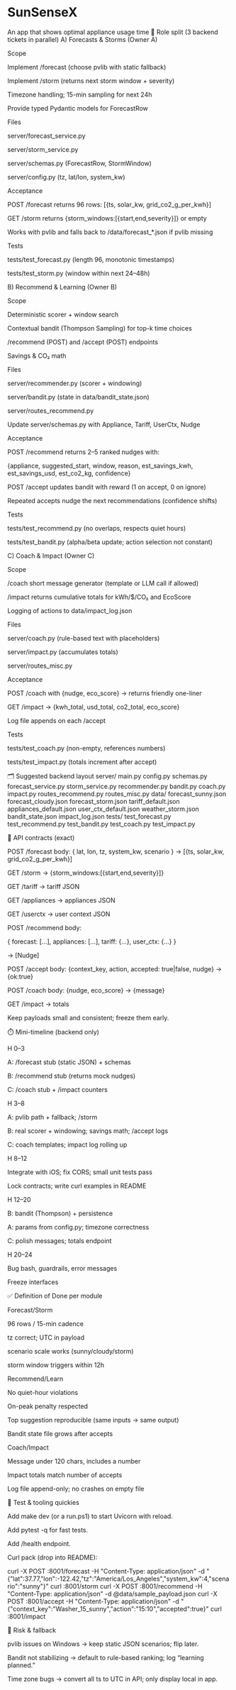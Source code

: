 # SunSenseX
An app that shows optimal appliance usage time
👥 Role split (3 backend tickets in parallel)
A) Forecasts & Storms (Owner A)

Scope

Implement /forecast (choose pvlib with static fallback)

Implement /storm (returns next storm window + severity)

Timezone handling; 15-min sampling for next 24h

Provide typed Pydantic models for ForecastRow

Files

server/forecast_service.py

server/storm_service.py

server/schemas.py (ForecastRow, StormWindow)

server/config.py (tz, lat/lon, system_kw)

Acceptance

POST /forecast returns 96 rows: [{ts, solar_kw, grid_co2_g_per_kwh}]

GET /storm returns {storm_windows:[{start,end,severity}]} or empty

Works with pvlib and falls back to /data/forecast_*.json if pvlib missing

Tests

tests/test_forecast.py (length 96, monotonic timestamps)

tests/test_storm.py (window within next 24–48h)

B) Recommend & Learning (Owner B)

Scope

Deterministic scorer + window search

Contextual bandit (Thompson Sampling) for top-k time choices

/recommend (POST) and /accept (POST) endpoints

Savings & CO₂ math

Files

server/recommender.py (scorer + windowing)

server/bandit.py (state in data/bandit_state.json)

server/routes_recommend.py

Update server/schemas.py with Appliance, Tariff, UserCtx, Nudge

Acceptance

POST /recommend returns 2–5 ranked nudges with:

{appliance, suggested_start, window, reason,
 est_savings_kwh, est_savings_usd, est_co2_kg, confidence}


POST /accept updates bandit with reward (1 on accept, 0 on ignore)

Repeated accepts nudge the next recommendations (confidence shifts)

Tests

tests/test_recommend.py (no overlaps, respects quiet hours)

tests/test_bandit.py (alpha/beta update; action selection not constant)

C) Coach & Impact (Owner C)

Scope

/coach short message generator (template or LLM call if allowed)

/impact returns cumulative totals for kWh/$/CO₂ and EcoScore

Logging of actions to data/impact_log.json

Files

server/coach.py (rule-based text with placeholders)

server/impact.py (accumulates totals)

server/routes_misc.py

Acceptance

POST /coach with {nudge, eco_score} → returns friendly one-liner

GET /impact → {kwh_total, usd_total, co2_total, eco_score}

Log file appends on each /accept

Tests

tests/test_coach.py (non-empty, references numbers)

tests/test_impact.py (totals increment after accept)

🗂️ Suggested backend layout
server/
  main.py
  config.py
  schemas.py
  forecast_service.py
  storm_service.py
  recommender.py
  bandit.py
  coach.py
  impact.py
  routes_recommend.py
  routes_misc.py
data/
  forecast_sunny.json
  forecast_cloudy.json
  forecast_storm.json
  tariff_default.json
  appliances_default.json
  user_ctx_default.json
  weather_storm.json
  bandit_state.json
  impact_log.json
tests/
  test_forecast.py
  test_recommend.py
  test_bandit.py
  test_coach.py
  test_impact.py

🔌 API contracts (exact)

POST /forecast body: { lat, lon, tz, system_kw, scenario } → [{ts, solar_kw, grid_co2_g_per_kwh}]

GET /storm → {storm_windows:[{start,end,severity}]}

GET /tariff → tariff JSON

GET /appliances → appliances JSON

GET /userctx → user context JSON

POST /recommend body:

{ forecast: [...], appliances: [...], tariff: {...}, user_ctx: {...} }


→ [Nudge]

POST /accept body: {context_key, action, accepted: true|false, nudge} → {ok:true}

POST /coach body: {nudge, eco_score} → {message}

GET /impact → totals

Keep payloads small and consistent; freeze them early.

⏱️ Mini-timeline (backend only)

H 0–3

A: /forecast stub (static JSON) + schemas

B: /recommend stub (returns mock nudges)

C: /coach stub + /impact counters

H 3–8

A: pvlib path + fallback; /storm

B: real scorer + windowing; savings math; /accept logs

C: coach templates; impact log rolling up

H 8–12

Integrate with iOS; fix CORS; small unit tests pass

Lock contracts; write curl examples in README

H 12–20

B: bandit (Thompson) + persistence

A: params from config.py; timezone correctness

C: polish messages; totals endpoint

H 20–24

Bug bash, guardrails, error messages

Freeze interfaces

✅ Definition of Done per module

Forecast/Storm

 96 rows / 15-min cadence

 tz correct; UTC in payload

 scenario scale works (sunny/cloudy/storm)

 storm window triggers within 12h

Recommend/Learn

 No quiet-hour violations

 On-peak penalty respected

 Top suggestion reproducible (same inputs → same output)

 Bandit state file grows after accepts

Coach/Impact

 Message under 120 chars, includes a number

 Impact totals match number of accepts

 Log file append-only; no crashes on empty file

🧪 Test & tooling quickies

Add make dev (or a run.ps1) to start Uvicorn with reload.

Add pytest -q for fast tests.

Add /health endpoint.

Curl pack (drop into README):

curl -X POST :8001/forecast -H "Content-Type: application/json" -d "{\"lat\":37.77,\"lon\":-122.42,\"tz\":\"America/Los_Angeles\",\"system_kw\":4,\"scenario\":\"sunny\"}"
curl :8001/storm
curl -X POST :8001/recommend -H "Content-Type: application/json" -d @data/sample_payload.json
curl -X POST :8001/accept -H "Content-Type: application/json" -d "{\"context_key\":\"Washer_15_sunny\",\"action\":\"15:10\",\"accepted\":true}"
curl :8001/impact

🧯 Risk & fallback

pvlib issues on Windows → keep static JSON scenarios; flip later.

Bandit not stabilizing → default to rule-based ranking; log “learning planned.”

Time zone bugs → convert all ts to UTC in API; only display local in app.
